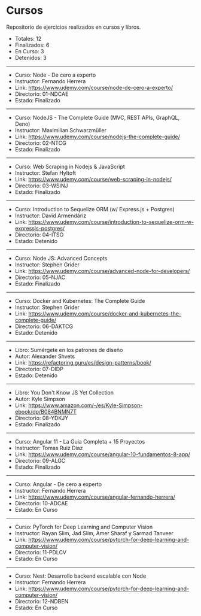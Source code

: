 # Cursos

Repositorio de ejercicios realizados en cursos y libros.

* Totales: 12
* Finalizados: 6
* En Curso: 3
* Detenidos: 3

****

* Curso: Node - De cero a experto 
* Instructor: Fernando Herrera
* Link: https://www.udemy.com/course/node-de-cero-a-experto/
* Directorio: 01-NDCAE
* Estado: Finalizado

****

* Curso: NodeJS - The Complete Guide (MVC, REST APIs, GraphQL, Deno) 
* Instructor: Maximilian Schwarzmüller
* Link: https://www.udemy.com/course/nodejs-the-complete-guide/
* Directorio: 02-NTCG
* Estado: Finalizado

****

* Curso: Web Scraping in Nodejs & JavaScript 
* Instructor: Stefan Hyltoft
* Link: https://www.udemy.com/course/web-scraping-in-nodejs/
* Directorio: 03-WSINJ
* Estado: Finalizado

****

* Curso: Introduction to Sequelize ORM (w/ Express.js + Postgres)
* Instructor: David Armendáriz
* Link: https://www.udemy.com/course/introduction-to-sequelize-orm-w-expressjs-postgres/
* Directorio: 04-ITSO
* Estado: Detenido

****

* Curso: Node JS: Advanced Concepts
* Instructor: Stephen Grider
* Link: https://www.udemy.com/course/advanced-node-for-developers/
* Directorio: 05-NJAC
* Estado: Finalizado

****

* Curso: Docker and Kubernetes: The Complete Guide 
* Instructor: Stephen Grider
* Link: https://www.udemy.com/course/docker-and-kubernetes-the-complete-guide/
* Directorio: 06-DAKTCG
* Estado: Detenido

****

* Libro: Sumérgete en los patrones de diseño
* Autor: Alexander Shvets
* Link: https://refactoring.guru/es/design-patterns/book/
* Directorio: 07-DIDP
* Estado: Detenido

****

* Libro: You Don't Know JS Yet Collection
* Autor: Kyle Simpson
* Link: https://www.amazon.com/-/es/Kyle-Simpson-ebook/dp/B084BNMN7T
* Directorio: 08-YDKJY
* Estado: Finalizado

****

* Curso: Angular 11 - La Guia Completa + 15 Proyectos 
* Instructor: Tomas Ruiz Diaz
* Link: https://www.udemy.com/course/angular-10-fundamentos-8-app/
* Directorio: 09-ALGC
* Estado: Finalizado

****

* Curso: Angular - De cero a experto
* Instructor: Fernando Herrera
* Link: https://www.udemy.com/course/angular-fernando-herrera/
* Directorio: 10-ADCAE
* Estado: En Curso

****

* Curso: PyTorch for Deep Learning and Computer Vision
* Instructor: Rayan Slim, Jad Slim, Amer Sharaf y Sarmad Tanveer
* Link: https://www.udemy.com/course/pytorch-for-deep-learning-and-computer-vision/
* Directorio: 11-PDLCV
* Estado: En Curso

****

* Curso: Nest: Desarrollo backend escalable con Node
* Instructor: Fernando Herrera
* Link: https://www.udemy.com/course/pytorch-for-deep-learning-and-computer-vision/
* Directorio: 12-NDBEN
* Estado: En Curso
